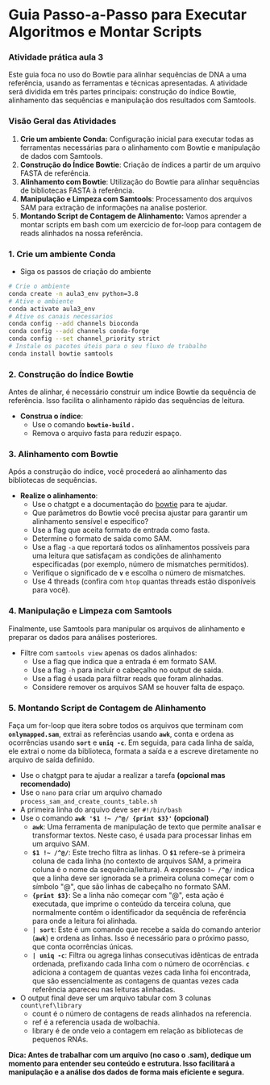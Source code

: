 # Guia Passo-a-Passo para Executar Algoritmos e Montar Scripts

### **Atividade prática aula 3**

Este guia foca no uso do Bowtie para alinhar sequências de DNA a uma referência, usando as ferramentas e técnicas apresentadas. A atividade será dividida em três partes principais: construção do índice Bowtie, alinhamento das sequências e manipulação dos resultados com Samtools.

### **Visão Geral das Atividades**

1. **Crie um ambiente Conda:** Configuração inicial para executar todas as ferramentas necessárias para o alinhamento com Bowtie e manipulação de dados com Samtools.
2. **Construção do Índice Bowtie**: Criação de índices a partir de um arquivo FASTA de referência.
3. **Alinhamento com Bowtie**: Utilização do Bowtie para alinhar sequências de bibliotecas FASTA à referência.
4. **Manipulação e Limpeza com Samtools**: Processamento dos arquivos SAM para extração de informações na analise posterior.
5. **Montando Script de Contagem de Alinhamento:** Vamos aprender a montar scripts em bash com um exercicio de for-loop para contagem de reads alinhados na nossa referência.

### **1. Crie um ambiente Conda**

- Siga os passos de criação do ambiente

```bash
# Crie o ambiente
conda create -n aula3_env python=3.8
# Ative o ambiente
conda activate aula3_env
# Ative os canais necessarios
conda config --add channels bioconda
conda config --add channels conda-forge
conda config --set channel_priority strict
# Instale os pacotes úteis para o seu fluxo de trabalho
conda install bowtie samtools
```

### **2. Construção do Índice Bowtie**

Antes de alinhar, é necessário construir um índice Bowtie da sequência de referência. Isso facilita o alinhamento rápido das sequências de leitura.

- **Construa o índice**:
    - Use o comando **`bowtie-build` .**
    - Remova o arquivo fasta para reduzir espaço.

### **3. Alinhamento com Bowtie**

Após a construção do índice, você procederá ao alinhamento das bibliotecas de sequências.

- **Realize o alinhamento**:
    - Use o chatgpt e a documentação do [bowtie](https://bowtie-bio.sourceforge.net/manual.shtml) para te ajudar.
    - Que parâmetros do Bowtie você precisa ajustar para garantir um alinhamento sensível e específico?
    - Use a flag que aceita formato de entrada como fasta.
    - Determine o formato de saida como SAM.
    - Use a flag `-a` que reportará todos os alinhamentos possíveis para uma leitura que satisfaçam as condições de alinhamento especificadas (por exemplo, número de mismatches permitidos).
    - Verifique o significado de **`v`** e escolha o número de mismatches.
    - Use 4 threads (confira com `htop` quantas threads estão disponíveis para você).

### **4. Manipulação e Limpeza com Samtools**

Finalmente, use Samtools para manipular os arquivos de alinhamento e preparar os dados para análises posteriores.

- Filtre com `samtools view` apenas os dados alinhados:
    - Use a flag que indica que a entrada é em formato SAM.
    - Use a flag `-h` para incluir o cabeçalho no output de saida.
    - Use a flag é usada para filtrar reads que foram alinhadas.
    - Considere remover os arquivos SAM se houver falta de espaço.

### 5. **Montando Script de Contagem de Alinhamento**

Faça um for-loop que itera sobre todos os arquivos que terminam com **`onlymapped.sam`**, extrai as referências usando **`awk`**, conta e ordena as ocorrências usando **`sort`** e **`uniq -c`**. Em seguida, para cada linha de saída, ele extrai o nome da biblioteca, formata a saída e a escreve diretamente no arquivo de saída definido.

- Use o chatgpt para te ajudar a realizar a tarefa **(opcional mas recomendado)**
- Use o `nano` para criar um arquivo chamado `process_sam_and_create_counts_table.sh`
- A primeira linha do arquivo deve ser `#!/bin/bash`
- Use o comando **`awk '$1 !~ /^@/ {print $3}'` (opcional)**
    - **`awk`**: Uma ferramenta de manipulação de texto que permite analisar e transformar textos. Neste caso, é usada para processar linhas em um arquivo SAM.
    - **`$1 !~ /^@/`**: Este trecho filtra as linhas. O **`$1`** refere-se à primeira coluna de cada linha (no contexto de arquivos SAM, a primeira coluna é o nome da sequência/leitura). A expressão **`!~ /^@/`** indica que a linha deve ser ignorada se a primeira coluna começar com o símbolo "@", que são linhas de cabeçalho no formato SAM.
    - **`{print $3}`**: Se a linha não começar com "@", esta ação é executada, que imprime o conteúdo da terceira coluna, que normalmente contém o identificador da sequência de referência para onde a leitura foi alinhada.
    - **`| sort`**: Este é um comando que recebe a saída do comando anterior (**`awk`**) e ordena as linhas. Isso é necessário para o próximo passo, que conta ocorrências únicas.
    - **`| uniq -c`**: Filtra ou agrega linhas consecutivas idênticas de entrada ordenada, prefixando cada linha com o número de ocorrências. **`c`** adiciona a contagem de quantas vezes cada linha foi encontrada, que são essencialmente as contagens de quantas vezes cada referência apareceu nas leituras alinhadas.
- O output final deve ser um arquivo tabular com 3 colunas `count\ref\library`
    - count é o número de contagens de reads alinhados na referencia.
    - ref é a referencia usada de wolbachia.
    - library é de onde veio a contagem em relação as bibliotecas de pequenos RNAs.

**Dica: Antes de trabalhar com um arquivo (no caso o .sam), dedique um momento para entender seu conteúdo e estrutura. Isso facilitará a manipulação e a análise dos dados de forma mais eficiente e segura.**